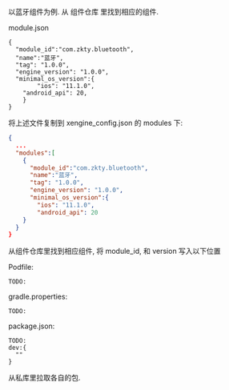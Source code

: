以蓝牙组件为例.
从 组件仓库 里找到相应的组件.


module.json

```
{
  "module_id":"com.zkty.bluetooth",
  "name":"蓝牙",
  "tag": "1.0.0",
  "engine_version": "1.0.0",
  "minimal_os_version":{
		"ios": "11.1.0",
  	"android_api": 20,
	}
}
```

将上述文件复制到 xengine_config.json 的 modules 下:

```json
{
  ...
  "modules":[
    {
      "module_id":"com.zkty.bluetooth",
      "name":"蓝牙",
      "tag": "1.0.0",
      "engine_version": "1.0.0",
      "minimal_os_version":{
        "ios": "11.1.0",
        "android_api": 20
    }  
  }
}
```

从组件仓库里找到相应组件, 将 module_id, 和 version 写入以下位置

Podfile:

```
TODO:
```

gradle.properties:

```
TODO:
```

package.json:

```
TODO:
dev:{
  ""
}
```

从私库里拉取各自的包.

